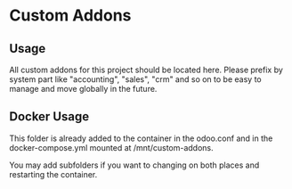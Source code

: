 # Custom Addons

## Usage

All custom addons for this project should be located here. Please prefix by system part
like "accounting", "sales", "crm" and so on to be easy to manage and move globally in
the future.

## Docker Usage

This folder is already added to the container in the odoo.conf and in the
docker-compose.yml mounted at /mnt/custom-addons.

You may add subfolders if you want to changing on both places and restarting the
container.
